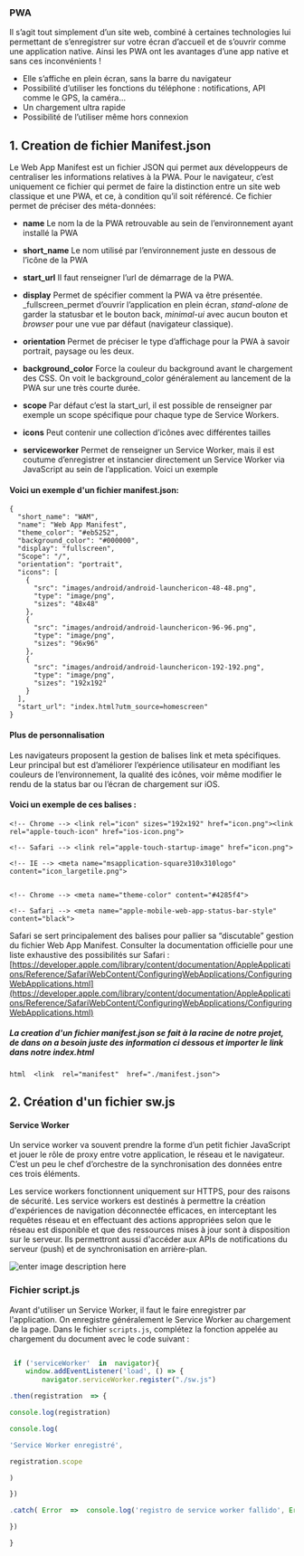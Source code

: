### PWA

Il s’agit tout simplement d’un site web, combiné à certaines technologies lui permettant de s’enregistrer sur votre écran d’accueil et de s’ouvrir comme une application native. Ainsi les PWA ont les avantages d’une app native et sans ces inconvénients !

-   Elle s’affiche en plein écran, sans la barre du navigateur
-   Possibilité d’utiliser les fonctions du téléphone : notifications, API comme le GPS, la caméra…
-   Un chargement ultra rapide
-   Possibilité de l’utiliser même hors connexion


## 1. Creation de fichier  Manifest.json

Le Web App Manifest est un fichier JSON qui permet aux développeurs de centraliser les informations relatives à la PWA. Pour le navigateur, c’est uniquement ce fichier qui permet de faire la distinction entre un site web classique et une PWA, et ce, à condition qu’il soit référencé. Ce fichier permet de préciser des méta-données:

-   **name**  Le nom la de la PWA retrouvable au sein de l’environnement ayant installé la PWA
-   **short_name**  Le nom utilisé par l’environnement juste en dessous de l’icône de la PWA
-   **start_url**  Il faut renseigner l’url de démarrage de la PWA.  
    
-   **display**  Permet de spécifier comment la PWA va être présentée.  _fullscreen_permet d’ouvrir l’application en plein écran,  _stand-alone_  de garder la statusbar et le bouton back,  _minimal-ui_  avec aucun bouton et  _browser_  pour une vue par défaut (navigateur classique).
-   **orientation**  Permet de préciser le type d’affichage pour la PWA à savoir portrait, paysage ou les deux.
-   **background_color**  Force la couleur du background avant le chargement des CSS. On voit le background_color généralement au lancement de la PWA sur une très courte durée.
-   **scope** Par défaut c’est la start_url, il est possible de renseigner par exemple un scope spécifique pour chaque type de Service Workers.
-   **icons**  Peut contenir une collection d’icônes avec différentes tailles
-   **serviceworker**  Permet de renseigner un Service Worker, mais il est coutume d’enregistrer et instancier directement un Service Worker via JavaScript au sein de l’application.
Voici un exemple 


#### Voici  un exemple d'un fichier manifest.json:


    {  
      "short_name": "WAM",  
      "name": "Web App Manifest",  
      "theme_color": "#eb5252",  
      "background_color": "#000000",  
      "display": "fullscreen",  
      "Scope": "/",  
      "orientation": "portrait",  
      "icons": [  
        {  
          "src": "images/android/android-launchericon-48-48.png",  
          "type": "image/png",  
          "sizes": "48x48"  
        },  
        {  
          "src": "images/android/android-launchericon-96-96.png",  
          "type": "image/png",  
          "sizes": "96x96"  
        },  
        {  
          "src": "images/android/android-launchericon-192-192.png",  
          "type": "image/png",  
          "sizes": "192x192"  
        }  
      ],  
      "start_url": "index.html?utm_source=homescreen"  
    }


#### Plus de personnalisation

Les navigateurs proposent la gestion de balises link et meta spécifiques. Leur principal but est d’améliorer l’expérience utilisateur en modifiant les couleurs de l’environnement, la qualité des icônes, voir même modifier le rendu de la status bar ou l’écran de chargement sur iOS. 

#### Voici un exemple  de ces balises :

    
    <!-- Chrome --> <link rel="icon" sizes="192x192" href="icon.png"><link rel="apple-touch-icon" href="ios-icon.png">
   
    <!-- Safari --> <link rel="apple-touch-startup-image" href="icon.png">
  
    <!-- IE --> <meta name="msapplication-square310x310logo" content="icon_largetile.png"> 
    
    
    <!-- Chrome --> <meta name="theme-color" content="#4285f4"> 
    
    <!-- Safari --> <meta name="apple-mobile-web-app-status-bar-style" content="black">
    
Safari se sert principalement des balises pour pallier sa “discutable” gestion du fichier Web App Manifest. Consulter la documentation officielle pour une liste exhaustive des possibilités sur Safari :  [https://developer.apple.com/library/content/documentation/AppleApplications/Reference/SafariWebContent/ConfiguringWebApplications/ConfiguringWebApplications.html](https://developer.apple.com/library/content/documentation/AppleApplications/Reference/SafariWebContent/ConfiguringWebApplications/ConfiguringWebApplications.html)


##### La creation d'un fichier  manifest.json se fait  à la racine de notre projet,   de dans on a besoin juste des information ci dessous  et importer le link dans notre index.html

   ```html  <link  rel="manifest"  href="./manifest.json">```


## 2. Création d'un fichier sw.js

#### Service Worker 

 Un service worker va souvent prendre la forme d’un petit fichier JavaScript et jouer le rôle de proxy entre votre application, le réseau et le navigateur. C’est un peu le chef d’orchestre de la synchronisation des données entre ces trois éléments.
 
 Les service workers fonctionnent uniquement sur HTTPS, pour des raisons de sécurité.  Les service workers est destinés à permettre la création d'expériences de navigation déconnectée efficaces, en interceptant les requêtes réseau et en effectuant des actions appropriées selon que le réseau est disponible et que des ressources mises à jour sont à disposition sur le serveur. Ils permettront aussi d'accéder aux APIs de notifications du serveur (push) et de synchronisation en arrière-plan.

![enter image description here](https://lh3.googleusercontent.com/KxlLmQK_2T-Oo1rSMKCq9IWAWvdqEtImdAiAh48l6uSlAiwsZh0SdUK6o-q_cQvoLlBVSO_WohYb)

### Fichier script.js

Avant d'utiliser un Service Worker, il faut le faire enregistrer par l'application. On enregistre généralement le Service Worker au chargement de la page. Dans le fichier `scripts.js`, complétez la fonction appelée au chargement du document avec le code suivant : 


```js

 if ('serviceWorker'  in  navigator){
	window.addEventListener('load', () => {
		navigator.serviceWorker.register("./sw.js")

.then(registration  => {

console.log(registration)

console.log(

'Service Worker enregistré',

registration.scope

)

})

.catch( Error  =>  console.log('registro de service worker fallido', Error))

})

}
```
<!--stackedit_data:
eyJoaXN0b3J5IjpbLTEwOTU0Mjk0NTIsLTE3MjY4MTE1ODEsMz
IyMzAwMTI5XX0=
-->